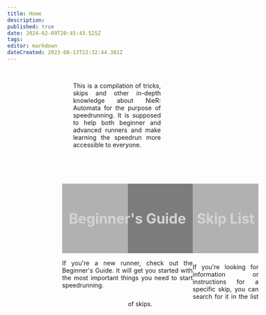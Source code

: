 ```yaml
---
title: Home
description: 
published: true
date: 2024-02-09T20:45:43.525Z
tags: 
editor: markdown
dateCreated: 2023-08-13T22:32:44.381Z
---
```


<!--<p style="text-align:center;
          font-size:2rem;
          font-weight:bold;">Welcome to the NieR: Automata Speedrun Wiki</p>-->
<br>
<p id="intro_text" style="text-align:justify; width:40%; margin-left:30%;">This is a compilation of tricks, skips and other in-depth knowledge about NieR: Automata for the purpose of speedrunning. It is supposed to help both beginner and advanced runners and make learning the speedrun more accessible to everyone.</p>
<br>
<!--<p style="text-align:center; font-size:2rem; font-weight:bold;">Getting Started</p>-->

<div id="beginner_link" style="width:300px; margin-left:25%; margin-top:50px; float:left;">
  <a href="/intro/beginner-guide" style="text-decoration: none; color:lightGrey;">
    <div style="background-image:url(/assets/home/beginner-thumbnail.jpg);
                background-size: cover;
                text-align:center;">
      <div class="panel-button" style="padding-top:3.8rem;
                  padding-bottom:3.8rem;
                  font-size:2rem;
                  font-weight:bold;
                  background-color:rgba(0, 0, 0, 0.3)">Beginner's Guide</div>
    </div>
  </a>
  <p style="text-align:justify;">If you're a new runner, check out the Beginner's Guide. It will get you started with the most important things you need to start speedrunning.</p>
</div>

<div id="skip_link" style="width:300px; margin-left:55%; margin-top:50px;">
  <a href="/stuff/skip-list" style="text-decoration: none; color:lightGrey;">
    <div style="background-image:url(/assets/home/skips-thumbnail.jpg);
                height:169px;
                background-size: cover;
                text-align:center;">
      <div class="panel-button" style="padding-top:61px;
                  padding-bottom:60px;
                  font-size:2rem;
                  font-weight:bold;
                  background-color:rgba(0, 0, 0, 0.3)">Skip List</div>
    </div>
  </a>
  <p style="text-align:justify;">If you're looking for information or instructions for a specific skip, you can search for it in the list of skips.</p>
</div>

<!--<script>
  window.onload = function() {
    const isMobile = navigator.userAgentData.mobile;
    console.log(isMobile);
    let introText = getElementById("intro_text");
    console.log(introText);
    introText.style = "text-align:justify; width:100%; margin-left:0%;";
  }
</script>-->
